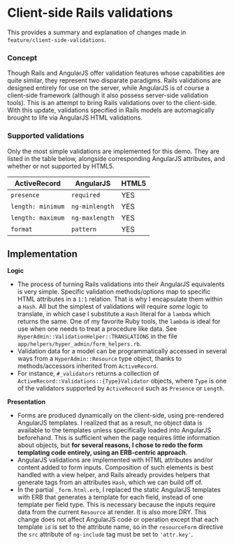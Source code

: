 # Client-side Rails validations
This provides a summary and explanation of changes made in `feature/client-side-validations`.

### Concept
Though Rails and AngularJS offer validation features whose capabilities are quite similar, they represent two disparate paradigms. Rails validations are designed entirely for use on the server, while AngularJS is of course a client-side framework (although it also possess server-side validation tools). This is an attempt to bring Rails validations over to the client-side. With this update, validations specified in Rails models are automagically brought to life via AngularJS HTML validations. 

### Supported validations
Only the most simple validations are implemented for this demo. They are listed in the table below, alongside corresponding AngularJS attributes, and whether or not supported by HTML5.                                                                                                                     

| ActiveRecord    | AngularJS      | HTML5 |
|-------------------|----------------|-------|
| `presence`        | `required`     | YES   |
| `length: minimum` | `ng-minlength` | YES   |
| `length: maximum` | `ng-maxlength` | YES   |
| `format`          | `pattern`      | YES   |


## Implementation
**Logic**

- The process of turning Rails validations into their AngularJS equivalents is very simple. Specific validation methods/options map to specific HTML attributes in a `1:1` relation. That is why I encapsulate them within a `Hash`. All but the simplest of validations will require *some* logic to translate, in which case I substitute a `Hash` literal for a `lambda` which returns the same. One of my favorite Ruby tools, the `lambda` is ideal for use when one needs to treat a procedure like data. See `HyperAdmin::ValidationHelper::TRANSLATIONS` in the file `app/helpers/hyper_admin/form_helpers.rb`.
- Validation data for a model can be programmatically accessed in several ways from a `HyperAdmin::Resource` type object, thanks to methods/accessors inherited from `ActiveRecord`.
- For instance, `#_validators` returns a collection of `ActiveRecord::Validations::{Type}Validator` objects, where `Type` is one of the validators supported by `ActiveRecord` such as `Presence` or `Length`.

**Presentation**

- Forms are produced dynamically on the client-side, using pre-rendered AngularJS templates. I realized that as a result, no object data is available to the templates unless specifically loaded into AngularJS beforehand. This is sufficient when the page requires little information about objects, but **for several reasons, I chose to redo the form templating code entirely, using an ERB-centric approach**.
- AngularJS validations are implemented with HTML attributes and/or content added to form inputs. Composition of such elements is best handled with a view helper, and Rails already provides helpers that generate tags from an attributes `Hash`, which we can build off of.
- In the partial `_form.html.erb`, I replaced the static AngularJS templates with ERB that generates a template for each field, instead of one template per field type. This is necessary because the inputs require data from the current `Resource` at render. It is also more DRY. This change does not affect AngularJS code or operation except that each template `id` is set to the attribute name, so in the `resourceForm` directive the `src` attribute of `ng-include` tag must be set to `'attr.key'`.
